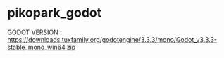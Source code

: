 # pikopark_godot

GODOT VERSION : https://downloads.tuxfamily.org/godotengine/3.3.3/mono/Godot_v3.3.3-stable_mono_win64.zip
